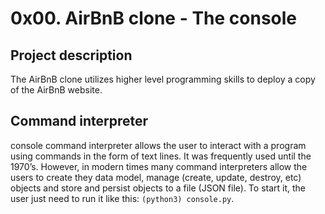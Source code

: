 # 0x00. AirBnB clone - The console

## Project description
The AirBnB clone utilizes higher level programming skills to deploy a copy of the AirBnB website.

## Command interpreter
console command interpreter allows the user to interact with a program using commands in the form of text lines. It was frequently used until the 1970’s. However, in modern times many command interpreters allow the users to create they data model, manage (create, update, destroy, etc) objects and store and persist objects to a file (JSON file).
To start it, the user just need to run it like this: `(python3) console.py`.
